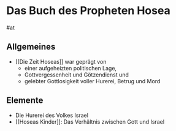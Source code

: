 # Das Buch des Propheten Hosea

#at 

## Allgemeines

- [[Die Zeit Hoseas]] war geprägt von
	- einer aufgeheizten politischen Lage,
	- Gottvergessenheit und Götzendienst und
	- gelebter Gottlosigkeit voller Hurerei, Betrug und Mord

## Elemente

- Die Hurerei des Volkes Israel
- [[Hoseas Kinder]]: Das Verhältnis zwischen Gott und Israel